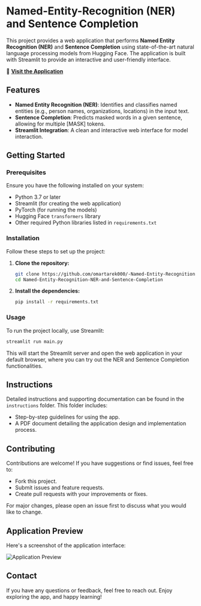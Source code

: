 
# Named-Entity-Recognition (NER) and Sentence Completion

This project provides a web application that performs **Named Entity Recognition (NER)** and **Sentence Completion** using state-of-the-art natural language processing models from Hugging Face. The application is built with Streamlit to provide an interactive and user-friendly interface.

🔗 **[Visit the Application](https://dkwwja6cfnrcuqcfbaqf7c.streamlit.app/)**

## Features

- **Named Entity Recognition (NER)**: Identifies and classifies named entities (e.g., person names, organizations, locations) in the input text.
- **Sentence Completion**: Predicts masked words in a given sentence, allowing for multiple [MASK] tokens.
- **Streamlit Integration**: A clean and interactive web interface for model interaction.

## Getting Started

### Prerequisites

Ensure you have the following installed on your system:

- Python 3.7 or later
- Streamlit (for creating the web application)
- PyTorch (for running the models)
- Hugging Face `transformers` library
- Other required Python libraries listed in `requirements.txt`

### Installation

Follow these steps to set up the project:

1. **Clone the repository:**

    ```bash
    git clone https://github.com/omartarek000/-Named-Entity-Recognition-NER-and-Sentence-Completion.git
    cd Named-Entity-Recognition-NER-and-Sentence-Completion
    ```

2. **Install the dependencies:**

    ```bash
    pip install -r requirements.txt
    ```

### Usage

To run the project locally, use Streamlit:

```bash
streamlit run main.py
```

This will start the Streamlit server and open the web application in your default browser, where you can try out the NER and Sentence Completion functionalities.

## Instructions

Detailed instructions and supporting documentation can be found in the `instructions` folder. This folder includes:

- Step-by-step guidelines for using the app.
- A PDF document detailing the application design and implementation process.

## Contributing

Contributions are welcome! If you have suggestions or find issues, feel free to:

- Fork this project.
- Submit issues and feature requests.
- Create pull requests with your improvements or fixes.

For major changes, please open an issue first to discuss what you would like to change.

## Application Preview

Here's a screenshot of the application interface:

![Application Preview](https://github.com/user-attachments/assets/c8726fbe-a4e2-4c9e-bfa4-43ab86f92d98)



## Contact

If you have any questions or feedback, feel free to reach out. Enjoy exploring the app, and happy learning!
